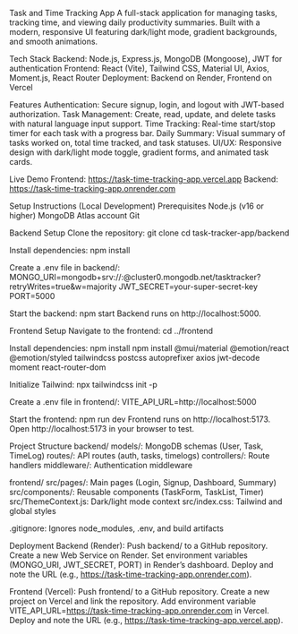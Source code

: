Task and Time Tracking App
A full-stack application for managing tasks, tracking time, and viewing daily productivity summaries. Built with a modern, responsive UI featuring dark/light mode, gradient backgrounds, and smooth animations.

Tech Stack
Backend: Node.js, Express.js, MongoDB (Mongoose), JWT for authentication
Frontend: React (Vite), Tailwind CSS, Material UI, Axios, Moment.js, React Router
Deployment: Backend on Render, Frontend on Vercel

Features
Authentication: Secure signup, login, and logout with JWT-based authorization.
Task Management: Create, read, update, and delete tasks with natural language input support.
Time Tracking: Real-time start/stop timer for each task with a progress bar.
Daily Summary: Visual summary of tasks worked on, total time tracked, and task statuses.
UI/UX: Responsive design with dark/light mode toggle, gradient forms, and animated task cards.

Live Demo
Frontend: https://task-time-tracking-app.vercel.app
Backend: https://task-time-tracking-app.onrender.com


Setup Instructions (Local Development)
Prerequisites
Node.js (v16 or higher)
MongoDB Atlas account
Git

Backend Setup
Clone the repository:
git clone <your-repo-url>
cd task-tracker-app/backend

Install dependencies:
npm install

Create a .env file in backend/:
MONGO_URI=mongodb+srv://<username>:<password>@cluster0.mongodb.net/tasktracker?retryWrites=true&w=majority
JWT_SECRET=your-super-secret-key
PORT=5000

Start the backend:
npm start
Backend runs on http://localhost:5000.

Frontend Setup
Navigate to the frontend:
cd ../frontend

Install dependencies:
npm install
npm install @mui/material @emotion/react @emotion/styled tailwindcss postcss autoprefixer axios jwt-decode moment react-router-dom

Initialize Tailwind:
npx tailwindcss init -p

Create a .env file in frontend/:
VITE_API_URL=http://localhost:5000

Start the frontend:
npm run dev
Frontend runs on http://localhost:5173.
Open http://localhost:5173 in your browser to test.

Project Structure
backend/
models/: MongoDB schemas (User, Task, TimeLog)
routes/: API routes (auth, tasks, timelogs)
controllers/: Route handlers
middleware/: Authentication middleware

frontend/
src/pages/: Main pages (Login, Signup, Dashboard, Summary)
src/components/: Reusable components (TaskForm, TaskList, Timer)
src/ThemeContext.js: Dark/light mode context
src/index.css: Tailwind and global styles

.gitignore: Ignores node_modules, .env, and build artifacts

Deployment
Backend (Render):
Push backend/ to a GitHub repository.
Create a new Web Service on Render.
Set environment variables (MONGO_URI, JWT_SECRET, PORT) in Render’s dashboard.
Deploy and note the URL (e.g., https://task-time-tracking-app.onrender.com).

Frontend (Vercel):
Push frontend/ to a GitHub repository.
Create a new project on Vercel and link the repository.
Add environment variable VITE_API_URL=https://task-time-tracking-app.onrender.com in Vercel.
Deploy and note the URL (e.g., https://task-time-tracking-app.vercel.app).

